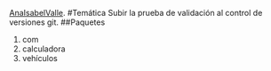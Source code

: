 [AnaIsabelValle](https://github.com/AnaIsabelValle/UD-3-Prueba-De-Validacion.git).
#Temática
Subir la prueba de validación al control de versiones git.
##Paquetes
1. com
2. calculadora
3. vehículos

